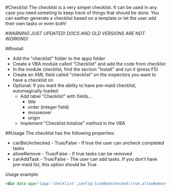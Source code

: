 #Checklist
The checklist is a very simpel checklist. It can be used in any case you need someting to keep track of things that should be done.
You can eaither generate a checklist based on a template or let the user add their own tasks or even both!

#*WARNING JUST UPDATED! DOCS AND OLD VERSIONS ARE NOT WORKING!*

##Install
*	Add the "checklist" folder to the apps folder
*	Create a VBA module called "Checklist" and add the code from checklist
*	In the module checklist, find the section "Install" and run it (press F5)
*	Create an XML field called "checklist" on the inspectors you want to have a checklist on
*	Optional: If you want the ability to have pre-maid checklist, automagically loaded:
	*	Add tabel "Checklist" with fields...
		*	title
		*	order (integer field)
		*	mouseover
		*	origin
	*	Implement "Checklist.Initalize" method in the VBA

##Usage
The checklist has the following properties:
*	canBeUnchecked - True/False - If true the user can uncheck completed tasks
*	allowRemove - True/False - If true tasks can be removed
*	canAddTask - True/False - The user can add tasks. If you don't have pre-maid list, this option should be True

Usage example:

```html
<div data-app="{app:'checklist',config:{canBeUnchecked:true,allowRemove:true, canAddTask:true}}"></div>
```
